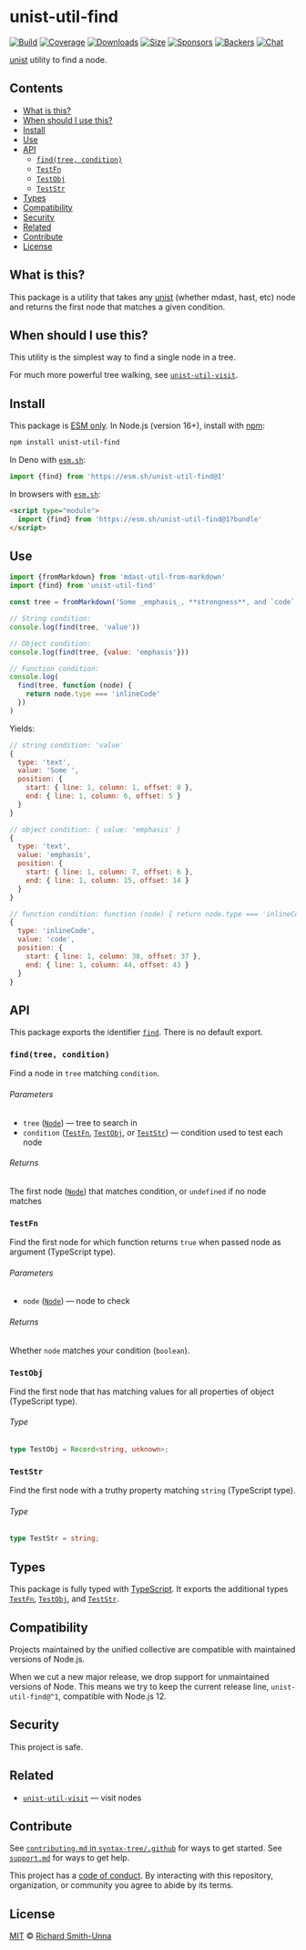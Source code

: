 # unist-util-find

[![Build][build-badge]][build]
[![Coverage][coverage-badge]][coverage]
[![Downloads][downloads-badge]][downloads]
[![Size][size-badge]][size]
[![Sponsors][sponsors-badge]][collective]
[![Backers][backers-badge]][collective]
[![Chat][chat-badge]][chat]

[unist][] utility to find a node.

## Contents

*   [What is this?](#what-is-this)
*   [When should I use this?](#when-should-i-use-this)
*   [Install](#install)
*   [Use](#use)
*   [API](#api)
    *   [`find(tree, condition)`](#findtree-condition)
    *   [`TestFn`](#testfn)
    *   [`TestObj`](#testobj)
    *   [`TestStr`](#teststr)
*   [Types](#types)
*   [Compatibility](#compatibility)
*   [Security](#security)
*   [Related](#related)
*   [Contribute](#contribute)
*   [License](#license)

## What is this?

This package is a utility that takes any [unist][] (whether mdast, hast, etc)
node and returns the first node that matches a given condition.

## When should I use this?

This utility is the simplest way to find a single node in a tree.

For much more powerful tree walking, see [`unist-util-visit`][visit].

## Install

This package is [ESM only][esm].
In Node.js (version 16+), install with [npm][]:

```sh
npm install unist-util-find
```

In Deno with [`esm.sh`][esmsh]:

```js
import {find} from 'https://esm.sh/unist-util-find@1'
```

In browsers with [`esm.sh`][esmsh]:

```html
<script type="module">
  import {find} from 'https://esm.sh/unist-util-find@1?bundle'
</script>
```

## Use

```js
import {fromMarkdown} from 'mdast-util-from-markdown'
import {find} from 'unist-util-find'

const tree = fromMarkdown('Some _emphasis_, **strongness**, and `code`.')

// String condition:
console.log(find(tree, 'value'))

// Object condition:
console.log(find(tree, {value: 'emphasis'}))

// Function condition:
console.log(
  find(tree, function (node) {
    return node.type === 'inlineCode'
  })
)
```

Yields:

```js
// string condition: 'value'
{
  type: 'text',
  value: 'Some ',
  position: {
    start: { line: 1, column: 1, offset: 0 },
    end: { line: 1, column: 6, offset: 5 }
  }
}

// object condition: { value: 'emphasis' }
{
  type: 'text',
  value: 'emphasis',
  position: {
    start: { line: 1, column: 7, offset: 6 },
    end: { line: 1, column: 15, offset: 14 }
  }
}

// function condition: function (node) { return node.type === 'inlineCode' }
{
  type: 'inlineCode',
  value: 'code',
  position: {
    start: { line: 1, column: 38, offset: 37 },
    end: { line: 1, column: 44, offset: 43 }
  }
}
```

## API

This package exports the identifier [`find`][api-find].
There is no default export.

### `find(tree, condition)`

Find a node in `tree` matching `condition`.

###### Parameters

*   `tree` ([`Node`][node])
    — tree to search in
*   `condition` ([`TestFn`][api-test-fn], [`TestObj`][api-test-obj], or
    [`TestStr`][api-test-str])
    — condition used to test each node

###### Returns

The first node ([`Node`][node]) that matches condition, or `undefined` if no
node matches

### `TestFn`

Find the first node for which function returns `true` when passed node as
argument (TypeScript type).

###### Parameters

*   `node` ([`Node`][node])
    — node to check

###### Returns

Whether `node` matches your condition (`boolean`).

### `TestObj`

Find the first node that has matching values for all properties of object
(TypeScript type).

###### Type

```ts
type TestObj = Record<string, unknown>;
```

### `TestStr`

Find the first node with a truthy property matching `string` (TypeScript type).

###### Type

```ts
type TestStr = string;
```

## Types

This package is fully typed with [TypeScript][].
It exports the additional types [`TestFn`][api-test-fn],
[`TestObj`][api-test-obj], and [`TestStr`][api-test-str].

## Compatibility

Projects maintained by the unified collective are compatible with maintained
versions of Node.js.

When we cut a new major release, we drop support for unmaintained versions of
Node.
This means we try to keep the current release line,
`unist-util-find@^1`, compatible with Node.js 12.

## Security

This project is safe.

## Related

*   [`unist-util-visit`](https://github.com/syntax-tree/unist-util-visit)
    — visit nodes

## Contribute

See [`contributing.md` in `syntax-tree/.github`][contributing] for ways to get
started.
See [`support.md`][support] for ways to get help.

This project has a [code of conduct][coc].
By interacting with this repository, organization, or community you agree to
abide by its terms.

## License

[MIT][license] © [Richard Smith-Unna][author]

<!-- Definition -->

[build-badge]: https://github.com/syntax-tree/unist-util-find/workflows/main/badge.svg

[build]: https://github.com/syntax-tree/unist-util-find/actions

[coverage-badge]: https://img.shields.io/codecov/c/github/syntax-tree/unist-util-find.svg

[coverage]: https://codecov.io/github/syntax-tree/unist-util-find

[downloads-badge]: https://img.shields.io/npm/dm/unist-util-find.svg

[downloads]: https://www.npmjs.com/package/unist-util-find

[size-badge]: https://img.shields.io/badge/dynamic/json?label=minzipped%20size&query=$.size.compressedSize&url=https://deno.bundlejs.com/?q=unist-util-find

[size]: https://bundlejs.com/?q=unist-util-find

[sponsors-badge]: https://opencollective.com/unified/sponsors/badge.svg

[backers-badge]: https://opencollective.com/unified/backers/badge.svg

[collective]: https://opencollective.com/unified

[chat-badge]: https://img.shields.io/badge/chat-discussions-success.svg

[chat]: https://github.com/syntax-tree/unist/discussions

[npm]: https://docs.npmjs.com/cli/install

[license]: license

[author]: https://twitter.com/blahah404

[esm]: https://gist.github.com/sindresorhus/a39789f98801d908bbc7ff3ecc99d99c

[esmsh]: https://esm.sh

[typescript]: https://www.typescriptlang.org

[contributing]: https://github.com/syntax-tree/.github/blob/main/contributing.md

[support]: https://github.com/syntax-tree/.github/blob/main/support.md

[coc]: https://github.com/syntax-tree/.github/blob/main/code-of-conduct.md

[unist]: https://github.com/syntax-tree/unist

[visit]: https://github.com/syntax-tree/unist-util-visit

[node]: https://github.com/syntax-tree/unist#node

[api-find]: #findtree-condition

[api-test-fn]: #testfn

[api-test-obj]: #testobj

[api-test-str]: #teststr

